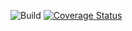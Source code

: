 ![Build](https://github.com/SamuelePerozzo/roman-number.git/actions/workflows/maven.yml/badge.svg)
[![Coverage Status](https://coveralls.io/repos/github/SamuelePerozzo/roman-number/badge.svg?branch=main)](https://coveralls.io/github/SamuelePerozzo/roman-number?branch=main)
